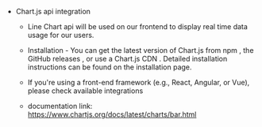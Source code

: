- Chart.js api integration

  - Line Chart api will be used on our frontend to display real time data usage for our users.

  - Installation
        - You can get the latest version of Chart.js from npm , the GitHub releases , or use a Chart.js CDN .    Detailed installation instructions can be found on the installation page.

  - If you're using a front-end framework (e.g., React, Angular, or Vue), please check available integrations 

  - documentation link: https://www.chartjs.org/docs/latest/charts/bar.html